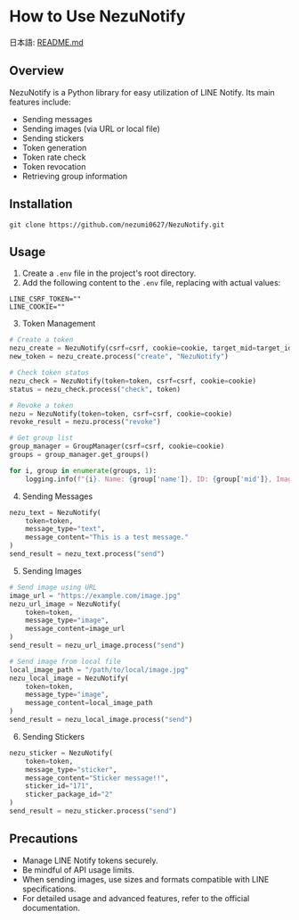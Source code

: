 # How to Use NezuNotify

日本語: [README.md](README.md)

## Overview

NezuNotify is a Python library for easy utilization of LINE Notify. Its main features include:

- Sending messages
- Sending images (via URL or local file)
- Sending stickers
- Token generation
- Token rate check
- Token revocation
- Retrieving group information

## Installation

`git clone https://github.com/nezumi0627/NezuNotify.git`

## Usage

1. Create a `.env` file in the project's root directory.
2. Add the following content to the `.env` file, replacing with actual values:

```plaintext
LINE_CSRF_TOKEN=""
LINE_COOKIE=""
```

3. Token Management

```python
# Create a token
nezu_create = NezuNotify(csrf=csrf, cookie=cookie, target_mid=target_id)
new_token = nezu_create.process("create", "NezuNotify")

# Check token status
nezu_check = NezuNotify(token=token, csrf=csrf, cookie=cookie)
status = nezu_check.process("check", token)

# Revoke a token
nezu = NezuNotify(token=token, csrf=csrf, cookie=cookie)
revoke_result = nezu.process("revoke")

# Get group list
group_manager = GroupManager(csrf=csrf, cookie=cookie)
groups = group_manager.get_groups()

for i, group in enumerate(groups, 1):
    logging.info(f"{i}. Name: {group['name']}, ID: {group['mid']}, Image URL: {group['pictureUrl']}")

```

4. Sending Messages

```python
nezu_text = NezuNotify(
    token=token,
    message_type="text",
    message_content="This is a test message."
)
send_result = nezu_text.process("send")
```

5. Sending Images

```python
# Send image using URL
image_url = "https://example.com/image.jpg"
nezu_url_image = NezuNotify(
    token=token,
    message_type="image",
    message_content=image_url
)
send_result = nezu_url_image.process("send")

# Send image from local file
local_image_path = "/path/to/local/image.jpg"
nezu_local_image = NezuNotify(
    token=token,
    message_type="image",
    message_content=local_image_path
)
send_result = nezu_local_image.process("send")
```

6. Sending Stickers

```python
nezu_sticker = NezuNotify(
    token=token,
    message_type="sticker",
    message_content="Sticker message!!",
    sticker_id="171",
    sticker_package_id="2"
)
send_result = nezu_sticker.process("send")
```

## Precautions

- Manage LINE Notify tokens securely.
- Be mindful of API usage limits.
- When sending images, use sizes and formats compatible with LINE specifications.
- For detailed usage and advanced features, refer to the official documentation.
